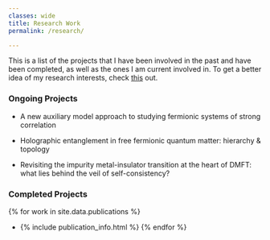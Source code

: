 ```yaml
---
classes: wide
title: Research Work
permalink: /research/

---
```


This is a list of the projects that I have been involved in the past and have been completed, as well as the ones I am current involved in. To get a better idea of my research interests, check [this](/work/) out.

### Ongoing Projects

- A new auxiliary model approach to studying fermionic systems of strong correlation

- Holographic entanglement in free fermionic quantum matter: hierarchy & topology

- Revisiting the impurity metal-insulator transition at the heart of DMFT: what lies behind the veil of self-consistency?

### Completed Projects

{% for work in site.data.publications %}
- {% include publication_info.html %}
{% endfor %}

